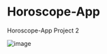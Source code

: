 # Horoscope-App
Horoscope-App Project 2 





![image](https://user-images.githubusercontent.com/112224915/213949553-f5917dd0-bfc5-4ed6-a8d2-265224737a9f.png)

